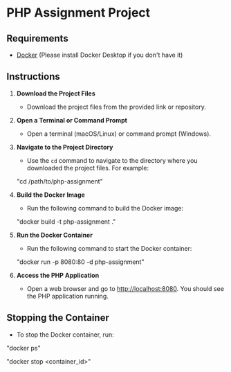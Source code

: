 # PHP Assignment Project

## Requirements

- [Docker](https://www.docker.com/products/docker-desktop) (Please install Docker Desktop if you don't have it)

## Instructions

1. **Download the Project Files**
   - Download the project files from the provided link or repository.

2. **Open a Terminal or Command Prompt**
   - Open a terminal (macOS/Linux) or command prompt (Windows).

3. **Navigate to the Project Directory**
   - Use the `cd` command to navigate to the directory where you downloaded the project files. For example:

    "cd /path/to/php-assignment"
    
4. **Build the Docker Image**
   - Run the following command to build the Docker image:

    "docker build -t php-assignment ."
    

5. **Run the Docker Container**
   - Run the following command to start the Docker container:

    "docker run -p 8080:80 -d php-assignment"

6. **Access the PHP Application**
   - Open a web browser and go to [http://localhost:8080](http://localhost:8080). You should see the PHP application running.

## Stopping the Container

- To stop the Docker container, run:

"docker ps"

"docker stop <container_id>"
